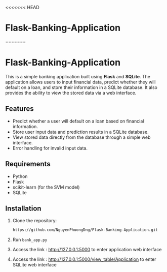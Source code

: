 <<<<<<< HEAD
# Flask-Banking-Application
=======
# Flask-Banking-Application

This is a simple banking application built using **Flask** and **SQLite**. The application allows users to input financial data, predict whether they will default on a loan, and store their information in a SQLite database. It also provides the ability to view the stored data via a web interface.

## Features

- Predict whether a user will default on a loan based on financial information.
- Store user input data and prediction results in a SQLite database.
- View stored data directly from the database through a simple web interface.
- Error handling for invalid input data.

## Requirements

- Python
- Flask
- scikit-learn (for the SVM model)
- SQLite

## Installation

1. Clone the repository:

   ```bash
   https://github.com/NguyenPhuongDng/Flask-Banking-Application.git
2. Run `bank_app.py`
3. Access the link : http://127.0.0.1:5000 to enter application web interface
4. Access the link : http://127.0.0.1:5000/view_table/Application  to enter SQLite web interface

